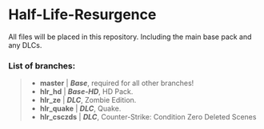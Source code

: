 # Half-Life-Resurgence
All files will be placed in this repository. Including the main base pack and any DLCs.

### List of branches:
>* **master** | ***Base***, required for all other branches!
>* **hlr_hd** | ***Base-HD***, HD Pack.
>* **hlr_ze** | ***DLC***, Zombie Edition.
>* **hlr_quake** | ***DLC***, Quake.
>* **hlr_csczds** | ***DLC***, Counter-Strike: Condition Zero Deleted Scenes
